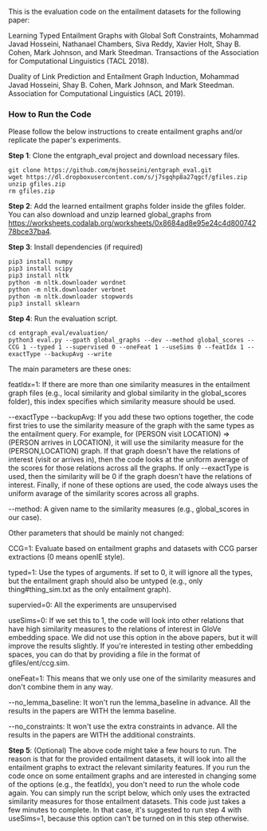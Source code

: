 This is the evaluation code on the entailment datasets for the following paper:

Learning Typed Entailment Graphs with Global Soft Constraints, Mohammad Javad Hosseini, Nathanael Chambers, Siva Reddy, Xavier Holt, Shay B. Cohen, Mark Johnson, and Mark Steedman. Transactions of the Association for Computational Linguistics (TACL 2018).

Duality of Link Prediction and Entailment Graph Induction,  Mohammad Javad Hosseini, Shay B. Cohen, Mark Johnson, and Mark Steedman. Association for Computational Linguistics (ACL 2019).



### How to Run the Code

Please follow the below instructions to create entailment graphs and/or replicate the paper's experiments.

**Step 1**: Clone the entgraph_eval project and download necessary files.

    git clone https://github.com/mjhosseini/entgraph_eval.git
    wget https://dl.dropboxusercontent.com/s/j7sgqhp8a27qgcf/gfiles.zip
    unzip gfiles.zip
    rm gfiles.zip

**Step 2**: Add the learned entailment graphs folder inside the gfiles folder. You can also download and unzip learned global_graphs from https://worksheets.codalab.org/worksheets/0x8684ad8e95e24c4d80074278bce37ba4.

**Step 3**: Install dependencies (if required)

    pip3 install numpy
    pip3 install scipy
    pip3 install nltk
    python -m nltk.downloader wordnet
    python -m nltk.downloader verbnet
    python -m nltk.downloader stopwords
    pip3 install sklearn

**Step 4**: Run the evaluation script.

    cd entgraph_eval/evaluation/
    python3 eval.py --gpath global_graphs --dev --method global_scores --CCG 1 --typed 1 --supervised 0 --oneFeat 1 --useSims 0 --featIdx 1 --exactType --backupAvg --write
    
The main parameters are these ones:

featIdx=1: If there are more than one similarity measures in the entailment graph files (e.g., local similarity and global similarity in the global_scores folder), this index specifies which similarity measure should be used.

--exactType --backupAvg: If you add these two options together, the code first tries to use the similarity measure of the graph with the same types as the entailment query. For example, for (PERSON visit LOCATION) => (PERSON arrives in LOCATION), it will use the similarity measure for the (PERSON,LOCATION) graph. If that graph doesn't have the relations of interest (visit or arrives in), then the code looks at the uniform average of the scores for those relations across all the graphs. If only --exactType is used, then the similarity will be 0 if the graph doesn't have the relations of interest. Finally, if none of these options are used, the code always uses the uniform avarage of the similarity scores across all graphs.

--method: A given name to the similarity measures (e.g., global_scores in our case).

Other parameters that should be mainly not changed:

CCG=1: Evaluate based on entailment graphs and datasets with CCG parser extractions (0 means openIE style).

typed=1: Use the types of arguments. If set to 0, it will ignore all the types, but the entailment graph should also be untyped (e.g., only thing#thing_sim.txt as the only entailment graph).

supervied=0: All the experiments are unsupervised

useSims=0: If we set this to 1, the code will look into other relations that have high similarity measures to the relations of interest in GloVe embedding space. We did not use this option in the above papers, but it will improve the results slightly. If you're interested in testing other embedding spaces, you can do that by providing a file in the format of gfiles/ent/ccg.sim.

oneFeat=1: This means that we only use one of the similarity measures and don't combine them in any way.

--no_lemma_baseline: It won't run the lemma_baseline in advance. All the results in the papers are WITH the lemma baseline.

--no_constraints: It won't use the extra constraints in advance. All the results in the papers are WITH the additional constraints.

**Step 5**: (Optional) The above code might take a few hours to run. The reason is that for the provided entailment datasets, it will look into all the entailment graphs to extract the relevant similarity features. If you run the code once on some entailment graphs and are interested in changing some of the options (e.g., the featIdx), you don't need to run the whole code again. You can simply run the script below, which only uses the extracted similarity measures for those entailment datasets. This code just takes a few minutes to complete. In that case, it's suggested to run step 4 with useSims=1, because this option can't be turned on in this step otherwise.

